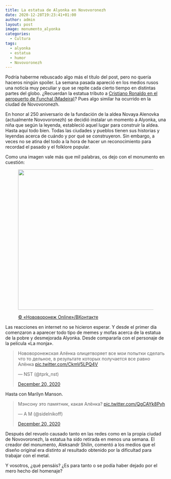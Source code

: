 ```yaml
---
title: La estatua de Alyonka en Novovoronezh
date: 2020-12-28T19:23:41+01:00
author: admin
layout: post
image: monumento_alyonka
categories:
  - Cultura
tags:
  - alyonka
  - estatua
  - humor
  - Novovoronezh
---
```


Podría haberme rebuscado algo más el título del post, pero no quería haceros ningún spoiler. La semana pasada apareció en los medios rusos una noticia muy peculiar y que se repite cada cierto tiempo en distintas partes del globo. ¿Recuerdan la estatua tributo a <a href="https://www.mundodeportivo.com/vaya-mundo/20190102/453906483630/el-curioso-reclamo-turistico-de-la-estatua-de-cristiano-en-madeira.html" target="_blank" rel="noreferrer noopener">Cristiano Ronaldo en el aeropuerto de Funchal (Madeira)</a>? Pues algo similar ha ocurrido en la ciudad de Novovoronezh.

En honor al 250 aniversario de la fundación de la aldea Novaya Alenovka (actualmente Novovoronezh) se decidió instalar un momento a Alyonka, una niña que según la leyenda, estableció aquel lugar para construir la aldea. Hasta aquí todo bien. Todas las ciudades y pueblos tienen sus historias y leyendas acerca de cuándo y por qué se construyeron. Sin embargo, a veces no se atina del todo a la hora de hacer un reconocimiento para recordad el pasado y el folklore popular.

Como una imagen vale más que mil palabras, os dejo con el monumento en cuestión:<figure class="wp-block-image size-large">

<img loading="lazy" width="595" height="438" src="https://www.unosoruso.com/wp-content/uploads/2020/12/monumento_alyonka.jpg" alt="" class="wp-image-419" srcset="https://www.unosoruso.com/wp-content/uploads/2020/12/monumento_alyonka.jpg 595w, https://www.unosoruso.com/wp-content/uploads/2020/12/monumento_alyonka-300x221.jpg 300w" sizes="(max-width: 595px) 100vw, 595px" /> <figcaption>[© «Нововоронеж Online»/ВКонтакте](https://vk.com/novovoronezh_online)</figcaption></figure> <!--more-->

Las reacciones en internet no se hicieron esperar. Y desde el primer día comenzaron a aparecer todo tipo de memes y mofas acerca de la estatua de la pobre y desmejorada Alyonka. Desde compararla con el personaje de la película «La monja».

<blockquote class="twitter-tweet">
  <p lang="ru" dir="ltr">
    Нововоронежская Алёнка олицетворяет все мои попытки сделать что то дельное, в результате которых получается все равно Алёнка <a href="https://t.co/CkmV5LPQ4V">pic.twitter.com/CkmV5LPQ4V</a>
  </p>— NST (@tprk_nst) 
  
  <a href="https://twitter.com/tprk_nst/status/1340563269711507457?ref_src=twsrc%5Etfw">December 20, 2020</a>
</blockquote>

Hasta con Marilyn Manson.

<blockquote class="twitter-tweet">
  <p lang="ru" dir="ltr">
    Мэнсону это памятник, какая Алёнка? <a href="https://t.co/QgCAYk8Pyh">pic.twitter.com/QgCAYk8Pyh</a>
  </p>— А М (@sidelnikoff) 
  
  <a href="https://twitter.com/sidelnikoff/status/1340643655380557834?ref_src=twsrc%5Etfw">December 20, 2020</a>
</blockquote>

Después del revuelo causado tanto en las redes como en la propia ciudad de Novovoronezh, la estatua ha sido retirada en menos una semana. El creador del monumento, Aleksandr Shilin, comentó a los medios que el diseño original era distinto al resultado obtenido por la dificultad para trabajar con el metal.

Y vosotros, ¿qué pensáis? ¿Es para tanto o se podía haber dejado por el mero hecho del homenaje?
